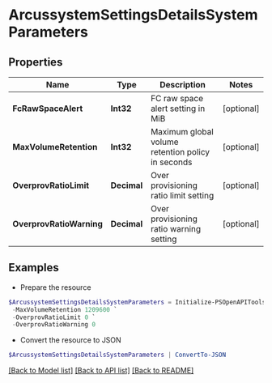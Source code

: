 # ArcussystemSettingsDetailsSystemParameters
## Properties

Name | Type | Description | Notes
------------ | ------------- | ------------- | -------------
**FcRawSpaceAlert** | **Int32** | FC raw space alert setting in MiB | [optional] 
**MaxVolumeRetention** | **Int32** | Maximum global volume retention policy in seconds | [optional] 
**OverprovRatioLimit** | **Decimal** | Over provisioning ratio limit setting | [optional] 
**OverprovRatioWarning** | **Decimal** | Over provisioning ratio warning setting | [optional] 

## Examples

- Prepare the resource
```powershell
$ArcussystemSettingsDetailsSystemParameters = Initialize-PSOpenAPIToolsArcussystemSettingsDetailsSystemParameters  -FcRawSpaceAlert 1 `
 -MaxVolumeRetention 1209600 `
 -OverprovRatioLimit 0 `
 -OverprovRatioWarning 0
```

- Convert the resource to JSON
```powershell
$ArcussystemSettingsDetailsSystemParameters | ConvertTo-JSON
```

[[Back to Model list]](../README.md#documentation-for-models) [[Back to API list]](../README.md#documentation-for-api-endpoints) [[Back to README]](../README.md)


